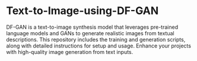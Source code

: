 # Text-to-Image-using-DF-GAN
DF-GAN is a text-to-image synthesis model that leverages pre-trained language models and GANs to generate realistic images from textual descriptions. This repository includes the training and generation scripts, along with detailed instructions for setup and usage. Enhance your projects with high-quality image generation from text inputs.
